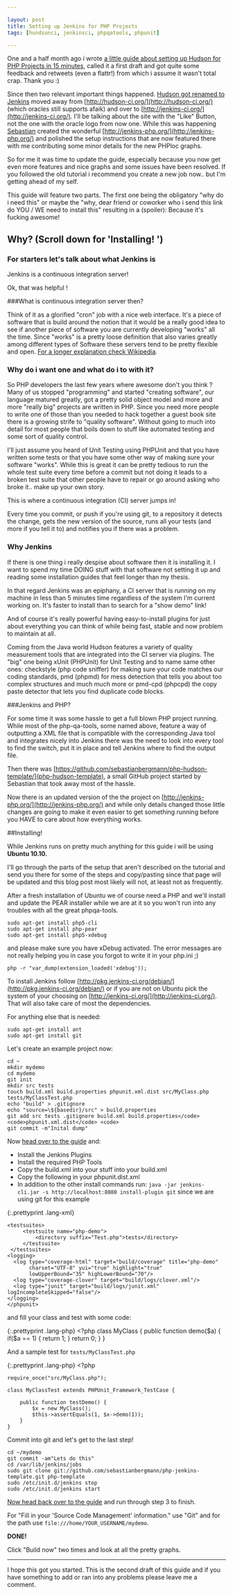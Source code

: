 ```yaml
---

layout: post
title: Setting up Jenkins for PHP Projects
tags: [hundsonci, jenkinsci, phpqatools, phpunit]

---
```


One and a half month ago i wrote [a little guide about setting up Hudson for PHP Projects in 15 minutes](/2010-12-19-setting-up-hudson-for-php-projects), called it a first draft and got quite some feedback and retweets (even a flattr!) from which i assume it wasn't total crap. Thank you :)

Since then two relevant important things happened. [Hudson got renamed to Jenkins](http://www.infoq.com/news/2011/01/jenkins) moved away from [http://hudson-ci.org/](http://hudson-ci.org/) (which oracles still supports afaik) and over to [http://jenkins-ci.org/](http://jenkins-ci.org/). I'll be talking about the site with the "Like" Button, not the one with the oracle logo from now one. While this was happening [Sebastian](http://sebastian-bergmann.de/) created the wonderful [http://jenkins-php.org/](http://jenkins-php.org/) and polished the setup instructions that are now featured there with me contributing some minor details for the new PHPloc graphs.

So for me it was time to update the guide, especially because you now get even more features and nice graphs and some issues have been resolved. If you followed the old tutorial i recommend you create a new job now.. but I'm getting ahead of my self.

This guide will feature two parts. The first one being the obligatory "why do i need this" or maybe the "why, dear friend or coworker who i send this link do YOU / WE need to install this" resulting in a (spoiler): Because it's fucking awesome!

## Why? (Scroll down for 'Installing! ')

### For starters let's talk about what Jenkins is

Jenkins is a continuous integration server!

Ok, that was helpful !

###What is continuous integration server then?

Think of it as a glorified "cron" job with a nice web interface. It's a piece of software that is build around the notion that it would be a really good idea to see if another piece of software you are currently developing "works" all the time. Since "works" is a pretty loose definition that also varies greatly among different types of Software these servers tend to be pretty flexible and open. [For a longer explanation check Wikipedia](http://en.wikipedia.org/wiki/Continuous_integration).
 
### Why do i want one and what do i to with it?

So PHP developers the last few years where awesome don't you think ? Many of us stopped "programming" and started "creating software", our language matured greatly, got a pretty solid object model and more and more "really big" projects are written in PHP. Since you need more people to write one of those than you needed to hack together a guest book site there is a growing strife to "quality software". Without going to much into detail for most people that boils down to stuff like automated testing and some sort of quality control.

I'll just assume you heard of Unit Testing using PHPUnit and that you have written some tests or that you have some other way of making sure your software "works". While this is great it can be pretty tedious to run the whole test suite every time before a commit but not doing it leads to a broken test suite that other people have to repair or go around asking who broke it.. make up your own story.

This is where a continuous integration (CI) server jumps in!

Every time you commit, or push if you're using git, to a repository it detects the change, gets the new version of the source, runs all your tests (and more if you tell it to) and notifies you if there was a problem.

### Why Jenkins

If there is one thing i really despise about software then it is installing it. I want to spend my time DOING stuff with that software not setting it up and reading some installation guides that feel longer than my thesis.

In that regard Jenkins was an epiphany, a CI server that is _running_ on my machine in less than 5 minutes time regardless of the system I'm current working on. It's faster to install than to search for a "show demo" link!

And of course it's really powerful having easy-to-install plugins for just about everything you can think of while being fast, stable and now problem to maintain at all.

Coming from the Java world Hudson features a variety of quality measurement tools that are integrated into the CI server via plugins. The "big" one being xUnit (PHPUnit) for Unit Testing and to name same other ones: checkstyle (php code sniffer) for making sure your code matches our coding standards, pmd (phpmd) for mess detection that tells you about too complex structures and much much more or pmd-cpd (phpcpd) the copy paste detector that lets you find duplicate code blocks.

###Jenkins and PHP?

For some time it was some hassle to get a full blown PHP project running. While most of the php-qa-tools, some named above, feature a way of outputting a XML file that is compatible with the corresponding Java tool and integrates nicely into Jenkins there was the need to look into every tool to find the switch, put it in place and tell Jenkins where to find the output file.

Then there was [https://github.com/sebastianbergmann/php-hudson-template/](php-hudson-template), a small GitHub project started by Sebastian that took away most of the hassle.

Now there is an updated version of the the project on [http://jenkins-php.org/](http://jenkins-php.org/) and while only details changed those little changes are going to make it even easier to get something running before you HAVE to care about how everything works.

##Installing!

While Jenkins runs on pretty much anything for this guide i will be using <strong>Ubuntu 10.10.</strong>

I'll go through the parts of the setup that aren't described on the tutorial and send you there for some of the steps and copy/pasting since that page will be updated and this blog post most likely will not, at least not as frequently.

After a fresh installation of Ubuntu we of course need a PHP and we'll install and update the PEAR installer while we are at it so you won't run into any troubles with all the great phpqa-tools.

	sudo apt-get install php5-cli
	sudo apt-get install php-pear
	sudo apt-get install php5-xdebug

and please make sure you have xDebug activated. The error messages are not really helping you in case you forgot to write it in your php.ini ;)

	php -r "var_dump(extension_loaded('xdebug'));

To install Jenkins follow [http://pkg.jenkins-ci.org/debian/](http://pkg.jenkins-ci.org/debian/) or if you are not on Ubuntu pick the system of your choosing on [http://jenkins-ci.org/](http://jenkins-ci.org/). That will also take care of most the dependencies.

For anything else that is needed:

	sudo apt-get install ant
	sudo apt-get install git

Let's create an example project now:

	cd ~
	mkdir mydemo
	cd mydemo
	git init
	mkdir src tests
	touch build.xml build.properties phpunit.xml.dist src/MyClass.php tests/MyClassTest.php
	echo "build" > .gitignore
	echo "source=\${basedir}/src" > build.properties
	git add src tests .gitignore build.xml build.properties</code> <code>phpunit.xml.dist</code> <code>
	git commit -m"Inital dump"

Now [head over to the guide](http://jenkins-php.org/) and:

 * Install the Jenkins Plugins
 * Install the required PHP Tools
 * Copy the build.xml into your stuff into your build.xml
 * Copy the following in your phpunit.dist.xml
 * In addition to the other install commands run: `java -jar jenkins-cli.jar -s http://localhost:8080 install-plugin git` since we are using git for this example

{:.prettyprint .lang-xml}
	<?xml version="1.0" encoding="UTF-8"?>
	<phpunit backupGlobals="false"
	   backupStaticAttributes="false"
	          syntaxCheck="false">
	
	<testsuites>
	     <testsuite name="php-demo">
	         <directory suffix="Test.php">tests</directory>
	     </testsuite>
	 </testsuites>
	<logging>
	  <log type="coverage-html" target="build/coverage" title="php-demo"
	       charset="UTF-8" yui="true" highlight="true"
	       lowUpperBound="35" highLowerBound="70"/>
	  <log type="coverage-clover" target="build/logs/clover.xml"/>
	  <log type="junit" target="build/logs/junit.xml" logIncompleteSkipped="false"/>
	</logging>
	</phpunit>

and fill your class and test with some code:

{:.prettyprint .lang-php}
	<?php
	class MyClass {
	    public function demo($a) {
	        if($a == 1) {
	            return 1;
	        }
	        return 0;
	    }
	}


And a sample test for `tests/MyClassTest.php`

{:.prettyprint .lang-php}
	<?php
	
	require_once("src/MyClass.php");
	
	class MyClassTest extends PHPUnit_Framework_TestCase {
	
	    public function testDemo() {
	        $x = new MyClass();
	        $this->assertEquals(1, $x->demo(1));
	    }
	}

Commit into git and let's get to the last step!

	cd ~/mydemo
	git commit -am"Lets do this"
	cd /var/lib/jenkins/jobs
	sudo git clone git://github.com/sebastianbergmann/php-jenkins-template.git php-template
	sudo /etc/init.d/jenkins stop
	sudo /etc/init.d/jenkins start

[Now head back over to the guide](http://jenkins-php.org/) and run through step 3 to finish.

For "Fill in your 'Source Code Management' information." use "Git" and for the path use `file:///home/YOUR_USERNAME/mydemo`.

**DONE!**

Click "Build now" two times and look at all the pretty graphs.  

--------

I hope this got you started. This is the second draft of this guide and if you have something to add or ran into any problems please leave me a comment.

